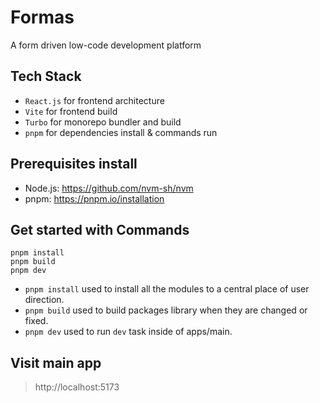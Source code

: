 # Formas

A form driven low-code development platform

## Tech Stack

- `React.js` for frontend architecture
- `Vite` for frontend build
- `Turbo` for monorepo bundler and build
- `pnpm` for dependencies install & commands run


## Prerequisites install

- Node.js: https://github.com/nvm-sh/nvm
- pnpm: https://pnpm.io/installation

## Get started with Commands

```
pnpm install
pnpm build
pnpm dev
```

- `pnpm install` used to install all the modules to a central place of user direction.
- `pnpm build` used to build packages library when they are changed or fixed.
- `pnpm dev` used to run `dev` task inside of apps/main.


## Visit main app

> http://localhost:5173